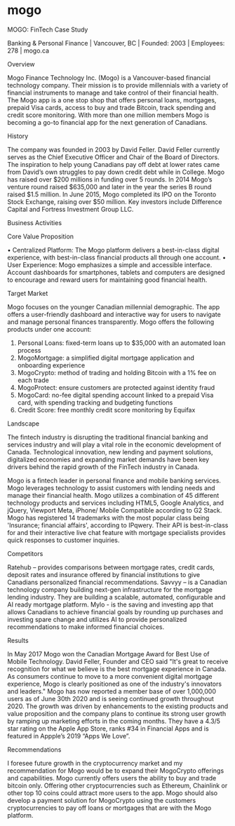 # mogo
MOGO: FinTech Case Study

Banking & Personal Finance | Vancouver, BC | Founded: 2003 | Employees: 278 | mogo.ca

Overview 

Mogo Finance Technology Inc. (Mogo) is a Vancouver-based financial technology company. Their mission is to provide millennials with a variety of financial instruments to manage and take control of their financial health. The Mogo app is a one stop shop that offers personal loans, mortgages, prepaid Visa cards, access to buy and trade Bitcoin, track spending and credit score monitoring. With more than one million members Mogo is becoming a go-to financial app for the next generation of Canadians. 

History

The company was founded in 2003 by David Feller. David Feller currently serves as the Chief Executive Officer and Chair of the Board of Directors. The inspiration to help young Canadians pay off debt at lower rates came from David’s own struggles to pay down credit debt while in College. Mogo has raised over $200 millions in funding over 5 rounds. In 2014 Mogo’s venture round raised $635,000 and later in the year the series B round raised $1.5 million. In June 2015, Mogo completed its IPO on the Toronto Stock Exchange, raising over $50 million.   Key investors include Difference Capital and Fortress Investment Group LLC. 

Business Activities

Core Value Proposition

 • Centralized Platform: The Mogo platform delivers a best-in-class digital experience, with best-in-class financial products all through one account.
• User Experience: Mogo emphasizes a simple and accessible interface. Account dashboards for smartphones, tablets and computers are designed to encourage and reward users for maintaining good financial health. 

Target Market

Mogo focuses on the younger Canadian millennial demographic. The app offers a user-friendly dashboard and interactive way for users to navigate and manage personal finances transparently. Mogo offers the following products under one account:

1.	Personal Loans: fixed-term loans up to $35,000 with an automated loan process
2.	MogoMortgage: a simplified digital mortgage application and onboarding experience
3.	MogoCrypto: method of trading and holding Bitcoin with a 1% fee on each trade
4.	MogoProtect: ensure customers are protected against identity fraud
5.	MogoCard: no-fee digital spending account linked to a prepaid Visa card, with spending tracking and budgeting functions
6.	Credit Score: free monthly credit score monitoring by Equifax


Landscape

The fintech industry is disrupting the traditional financial banking and services industry and will play a vital role in the economic development of Canada. Technological innovation, new lending and payment solutions, digitalized economies and expanding market demands have been key drivers behind the rapid growth of the FinTech industry in Canada.

Mogo is a fintech leader in personal finance and mobile banking services. Mogo leverages technology to assist customers with lending needs and manage their financial health. Mogo utilizes a combination of 45 different technology products and services including HTML5, Google Analytics, and jQuery, Viewport Meta, iPhone/ Mobile Compatible according to G2 Stack. Mogo has registered 14 trademarks with the most popular class being 'Insurance; financial affairs', according to IPqwery.  Their API is best-in-class for and their interactive live chat feature with mortgage specialists provides quick responses to customer inquiries. 

Competitors 

Ratehub – provides comparisons between mortgage rates, credit cards, deposit rates and insurance offered by financial institutions to give Canadians personalized financial recommendations.
Savvyy – is a Canadian technology company building next-gen infrastructure for the mortgage lending industry. They are building a scalable, automated, configurable and AI ready mortgage platform. 
Mylo - is the saving and investing app that allows Canadians to achieve financial goals by rounding up purchases and investing spare change and utilizes AI to provide personalized recommendations to make informed financial choices.

Results

In May 2017 Mogo won the Canadian Mortgage Award for Best Use of Mobile Technology. David Feller, Founder and CEO said "It's great to receive recognition for what we believe is the best mortgage experience in Canada. As consumers continue to move to a more convenient digital mortgage experience, Mogo is clearly positioned as one of the industry's innovators and leaders."  Mogo has now reported a member base of over 1,000,000 users as of June 30th 2020 and is seeing continued growth throughout 2020. The growth was driven by enhancements to the existing products and value proposition and the company plans to continue its strong user growth by ramping up marketing efforts in the coming months. They have a 4.3/5 star rating on the Apple App Store, ranks #34 in Financial Apps and is featured in Appple’s 2019 “Apps We Love”. 

Recommendations

I foresee future growth in the cryptocurrency market and my recommendation for Mogo would be to  expand their MogoCrypto offerings and capabilities. Mogo currently offers users the ability to buy and trade bitcoin only. Offering other cryptocurrencies such as Ethereum, Chainlink or other top 10 coins could attract more users to the app. Mogo should also develop a payment solution for MogoCrypto using the customers cryptocurrencies to pay off  loans or mortgages that are with the Mogo platform. 
